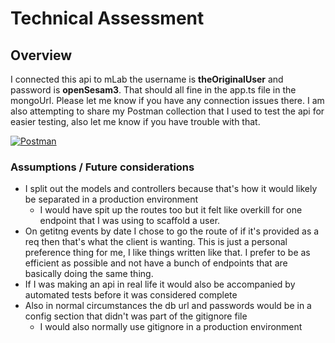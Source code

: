 # Technical Assessment

## Overview
I connected this api to mLab the username is **theOriginalUser** and password is **openSesam3**. That should all fine in the app.ts file in the mongoUrl. Please let me know if you have any connection issues there. I am also attempting to share my Postman collection that I used to test the api for easier testing, also let me know if you have trouble with that.

[![Postman](https://run.pstmn.io/button.svg)](https://app.getpostman.com/run-collection/23618d327166f600c168)

### Assumptions / Future considerations
- I split out the models and controllers because that's how it would likely be separated in a production environment
  - I would have spit up the routes too but it felt like overkill for one endpoint that I was using to scaffold a user.
- On getitng events by date I chose to go the route of if it's provided as a req then that's what the client is wanting. This is just a personal preference thing for me, I like things written like that. I prefer to be as efficient as possible and not have a bunch of endpoints that are basically doing the same thing.
- If I was making an api in real life it would also be accompanied by automated tests before it was considered complete
- Also in normal circumstances the db url and passwords would be in a config section that didn't was part of the gitignore file
  - I would also normally use gitignore in a production environment

